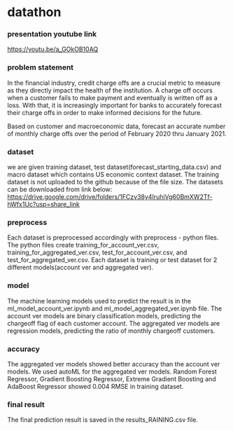 # datathon
### presentation youtube link
https://youtu.be/a_GOkOB10AQ

### problem statement
In the financial industry, credit charge offs are a crucial metric to measure as they directly impact the health of the institution. A charge off occurs when a customer fails to make payment and eventually is written off as a loss. With that, it is increasingly important for banks to accurately forecast their charge offs in order to make informed decisions for the future.

Based on customer and macroeconomic data, forecast an accurate number of monthly charge offs over the period of February 2020 thru January 2021.

### dataset
we are given training dataset, test dataset(forecast_starting_data.csv) and macro dataset which contains US economic context dataset. The training dataset is not uploaded to the github because of the file size.
The datasets can be downloaded from link below:
https://drive.google.com/drive/folders/1FCzv38y4IruhiVg60BmXW2Tf-hWfx1Uc?usp=share_link

### preprocess
Each dataset is preprocessed accordingly with preprocess - python files. The python files create training_for_account_ver.csv, training_for_aggregated_ver.csv, test_for_account_ver.csv, and test_for_aggregated_ver.csv. Each dataset is training or test dataset for 2 different models(account ver and aggregated ver).

### model
The machine learning models used to predict the result is in the ml_model_account_ver.ipynb and ml_model_aggregated_ver.ipynb file. The account ver models are binary classification models, predicting the chargeoff flag of each customer account. The aggregated ver models are regression models, predicting the ratio of monthly chargeoff customers.

### accuracy
The aggregated ver models showed better accuracy than the account ver models. We used autoML for the aggregated ver models. Random Forest Regressor, Gradient Boosting Regressor, Extreme Gradient Boosting and AdaBoost Regressor showed 0.004 RMSE in training dataset.

### final result
The final prediction result is saved in the results_RAINING.csv file.
